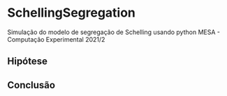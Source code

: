 # SchellingSegregation
Simulação do modelo de segregação de Schelling usando python MESA - Computação Experimental 2021/2

## Hipótese


## Conclusão
